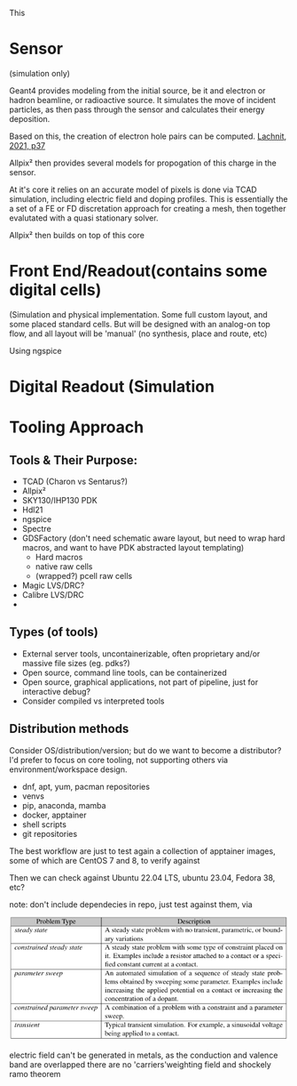 This 

# Sensor

(simulation only)

Geant4 provides modeling from the initial source, be it and electron or hadron beamline, or radioactive source. It simulates the move of incident particles, as then pass through the sensor and calculates their energy deposition.

Based on this, the creation of electron hole pairs can be computed. [Lachnit, 2021, p37](https://www.physi.uni-heidelberg.de/Publications/BachelorLachnit.pdf)

Allpix² then provides several models for propogation of this charge in the sensor.

At it's core it relies on an accurate model of pixels is done via TCAD simulation, including electric field and doping profiles. This is essentially the a set of  a FE or FD discretation approach for creating a mesh, then together evalutated with a quasi stationary solver.

Allpix² then builds on top of this core

# Front End/Readout(contains some digital cells)

(Simulation and physical implementation. Some full custom layout, and some placed standard cells. But will be designed with an analog-on top flow, and all layout will be 'manual' (no synthesis, place and route, etc)

Using ngspice 

# Digital Readout (Simulation 

# Tooling Approach




## Tools & Their Purpose:
- TCAD (Charon vs Sentarus?)
- Allpix²
- SKY130/IHP130 PDK
- Hdl21
- ngspice
- Spectre
- GDSFactory (don't need schematic aware layout, but need to wrap hard macros, and want to have PDK abstracted layout templating)
    - Hard macros
    - native raw cells
    - (wrapped?) pcell raw cells
- Magic LVS/DRC?
- Calibre LVS/DRC
- 


## Types (of tools)

- External server tools, uncontainerizable, often proprietary and/or massive file sizes (eg. pdks?)
- Open source, command line tools, can be containerized
- Open source, graphical applications, not part of pipeline, just for interactive debug?
- Consider compiled vs interpreted tools

## Distribution methods

Consider OS/distribution/version; but do we want to become a distributor? I'd prefer to focus on core tooling, not supporting others via environment/workspace design. 

- dnf, apt, yum, pacman repositories
- venvs
- pip, anaconda, mamba
- docker, apptainer
- shell scripts
- git repositories



The best workflow are just to test again a collection of apptainer images, some of which are CentOS 7 and 8, to verify against

Then we can check against Ubuntu 22.04 LTS, ubuntu 23.04, Fedora 38, etc?



note: don't include dependecies in repo, just test against them, via 


![Alt text](notes/charon.png)




electric field can't be generated in metals, as the conduction and valence band are overlapped
there are no 'carriers'weighting field and shockely ramo theorem
